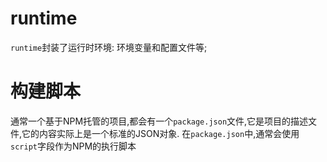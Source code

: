 # runtime
`runtime`封装了运行时环境: 环境变量和配置文件等;

# 构建脚本
通常一个基于NPM托管的项目,都会有一个`package.json`文件,它是项目的描述文件,它的内容实际上是一个标准的JSON对象.
在`package.json`中,通常会使用`script`字段作为NPM的执行脚本